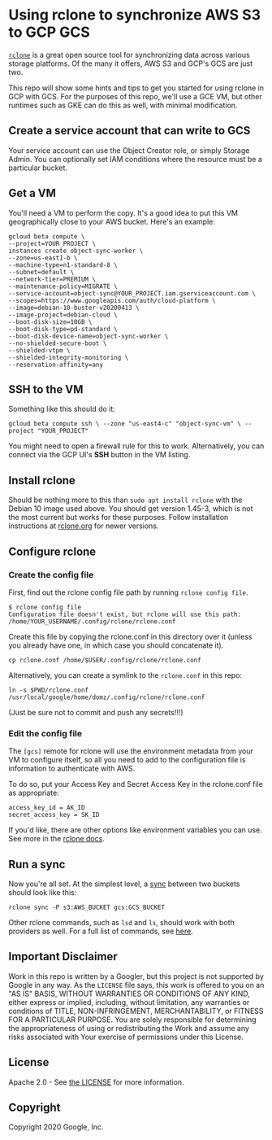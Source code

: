 # Using rclone to synchronize AWS S3 to GCP GCS

[`rclone`](https://www.rclone.org) is a great open source tool for synchronizing data across various storage platforms. Of the many it offers, AWS S3 and GCP's GCS are just two.

This repo will show some hints and tips to get you started for using rclone in GCP with GCS. For the purposes of this repo, we'll use a GCE VM, but other runtimes such as GKE can do this as well, with minimal modification.

## Create a service account that can write to GCS

Your service account can use the Object Creator role, or simply Storage Admin. You can optionally set IAM conditions where the resource must be a particular bucket.

## Get a VM

You'll need a VM to perform the copy. It's a good idea to put this VM geographically close to your AWS bucket. Here's an example:

``` shell
gcloud beta compute \
--project=YOUR_PROJECT \
instances create object-sync-worker \
--zone=us-east1-b \
--machine-type=n1-standard-8 \
--subnet=default \
--network-tier=PREMIUM \
--maintenance-policy=MIGRATE \
--service-account=object-sync@YOUR_PROJECT.iam.gserviceaccount.com \
--scopes=https://www.googleapis.com/auth/cloud-platform \
--image=debian-10-buster-v20200413 \
--image-project=debian-cloud \
--boot-disk-size=10GB \
--boot-disk-type=pd-standard \
--boot-disk-device-name=object-sync-worker \
--no-shielded-secure-boot \
--shielded-vtpm \
--shielded-integrity-monitoring \
--reservation-affinity=any
```

## SSH to the VM

Something like this should do it:

`gcloud beta compute ssh \
--zone "us-east4-c" "object-sync-vm" \
--project "YOUR_PROJECT"`

You might need to open a firewall rule for this to work. Alternatively, you can connect via the GCP UI's **SSH** button in the VM listing.

## Install rclone

Should be nothing more to this than `sudo apt install rclone` with the Debian 10 image used above. You should get version 1.45-3, which is not the most current but works for these purposes. Follow installation instructions at [rclone.org](https://www.rclone.org) for newer versions.

## Configure rclone

### Create the config file

First, find out the rclone config file path by running `rclone config file`.

``` text
$ rclone config file
Configuration file doesn't exist, but rclone will use this path:
/home/YOUR_USERNAME/.config/rclone/rclone.conf
```

Create this file by copying the rclone.conf in this directory over it (unless you already have one, in which case you should concatenate it).

`cp rclone.conf /home/$USER/.config/rclone/rclone.conf`

Alternatively, you can create a symlink to the `rclone.conf` in this repo:

`ln -s $PWD/rclone.conf /usr/local/google/home/domz/.config/rclone/rclone.conf`

(Just be sure not to commit and push any secrets!!!)

### Edit the config file

The `[gcs]` remote for rclone will use the environment metadata from your VM to configure itself, so all you need to add to the configuration file is information to authenticate with AWS.

To do so, put your Access Key and Secret Access Key in the rclone.conf file as appropriate:

``` text
access_key_id = AK_ID
secret_access_key = SK_ID
```

If you'd like, there are other options like environment variables you can use. See more in the [rclone docs](https://rclone.org/s3/#authentication).

## Run a sync

Now you're all set. At the simplest level, a [sync](https://rclone.org/commands/rclone_sync/) between two buckets should look like this:

`rclone sync -P s3:AWS_BUCKET gcs:GCS_BUCKET`

Other rclone commands, such as `lsd` and `ls`, should work with both providers as well. For a full list of commands, see [here](https://rclone.org/commands/).

## Important Disclaimer

Work in this repo is written by a Googler, but this project is not supported by Google in any way. As the `LICENSE` file says, this work is offered to you on an "AS IS" BASIS, WITHOUT WARRANTIES OR CONDITIONS OF ANY KIND, either express or implied, including, without limitation, any warranties or conditions of TITLE, NON-INFRINGEMENT, MERCHANTABILITY, or FITNESS FOR A PARTICULAR PURPOSE. You are solely responsible for determining the appropriateness of using or redistributing the Work and assume any risks associated with Your exercise of permissions under this License.

## License

Apache 2.0 - See [the LICENSE](/LICENSE) for more information.

## Copyright

Copyright 2020 Google, Inc.
